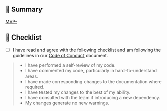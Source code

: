 <!--  
PR Title format:  
JIRA_BOARD_ABBREVIATION-JIRA_TASK_NUMBER: TITLE_OF_JIRA_TASK  
-->

## 🎯 Summary

<!-- COMPLETE JIRA LINK BELOW -->  
[MVP-](CHANGE_URL)

<!-- PROVIDE BELOW an explanation of your changes and any images to support your explanation -->


## 🔰 Checklist

- [ ] I have read and agree with the following checklist and am following the guidelines in our [Code of Conduct](/CODE_OF_CONDUCT.md) document.

> - I have performed a self-review of my code.
> - I have commented my code, particularly in hard-to-understand areas.
> - I have made corresponding changes to the documentation where required.
> - I have tested my changes to the best of my ability.
> - I have consulted with the team if introducing a new dependency.
> - My changes generate no new warnings.
